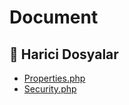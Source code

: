 # Document

<!--Index-->

## 📂 Harici Dosyalar

- [Properties.php](./Properties.php)
- [Security.php](./Security.php)

<!--Index-->
